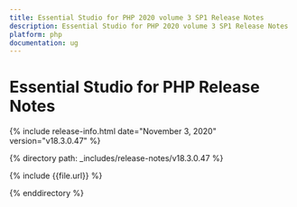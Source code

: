 ```yaml
---
title: Essential Studio for PHP 2020 volume 3 SP1 Release Notes  
description: Essential Studio for PHP 2020 volume 3 SP1 Release Notes  
platform: php
documentation: ug
---
```


# Essential Studio for PHP  Release Notes  

{% include release-info.html date="November 3, 2020"  version="v18.3.0.47" %} 


{% directory path: _includes/release-notes/v18.3.0.47 %}

{% include {{file.url}} %}

{% enddirectory %}
